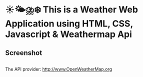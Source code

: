 # ☀️🌤⛈❄️ This is a Weather Web Application using HTML, CSS, Javascript & Weathermap Api

## Screenshot
<img src="">

The API provider: http://www.OpenWeatherMap.org
